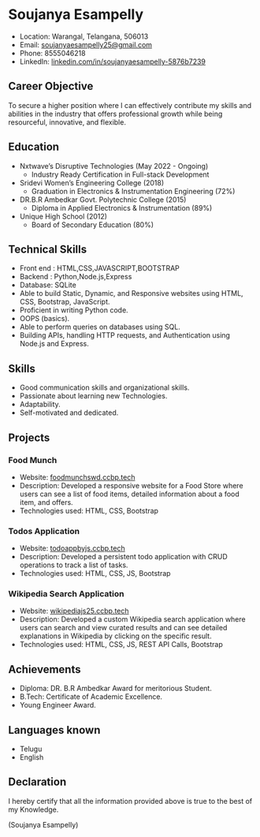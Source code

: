 # Soujanya Esampelly

- Location: Warangal, Telangana, 506013
- Email: soujanyaesampelly25@gmail.com
- Phone: 8555046218
- LinkedIn: [linkedin.com/in/soujanyaesampelly-5876b7239](https://www.linkedin.com/in/soujanyaesampelly-5876b7239)

## Career Objective
To secure a higher position where I can effectively contribute my skills and abilities in the industry that offers professional growth while being resourceful, innovative, and flexible.

## Education
- Nxtwave’s Disruptive Technologies (May 2022 - Ongoing)
  - Industry Ready Certification in Full-stack Development
- Sridevi Women’s Engineering College (2018)
  - Graduation in Electronics & Instrumentation Engineering (72%)
- DR.B.R Ambedkar Govt. Polytechnic College (2015)
  - Diploma in Applied Electronics & Instrumentation (89%)
- Unique High School (2012)
  - Board of Secondary Education (80%)

## Technical Skills
- Front end : HTML,CSS,JAVASCRIPT,BOOTSTRAP
- Backend : Python,Node.js,Express
- Database: SQLite
- Able to build Static, Dynamic, and Responsive websites using HTML, CSS, Bootstrap, JavaScript.
- Proficient in writing Python code.
- OOPS (basics).
- Able to perform queries on databases using SQL.
- Building APIs, handling HTTP requests, and Authentication using Node.js and Express.
## Skills
- Good communication skills and organizational skills.
- Passionate about learning new Technologies.
- Adaptability.
- Self-motivated and dedicated.

## Projects

### Food Munch
- Website: [foodmunchswd.ccbp.tech](https://foodmunchswd.ccbp.tech/)
- Description: Developed a responsive website for a Food Store where users can see a list of food items, detailed information about a food item, and offers.
- Technologies used: HTML, CSS, Bootstrap

### Todos Application
- Website: [todoappbyjs.ccbp.tech](https://todoappbyjs.ccbp.tech/)
- Description: Developed a persistent todo application with CRUD operations to track a list of tasks.
- Technologies used: HTML, CSS, JS, Bootstrap

### Wikipedia Search Application
- Website: [wikipediajs25.ccbp.tech](https://wikipediajs25.ccbp.tech/)
- Description: Developed a custom Wikipedia search application where users can search and view curated results and can see detailed explanations in Wikipedia by clicking on the specific result.
- Technologies used: HTML, CSS, JS, REST API Calls, Bootstrap

## Achievements
- Diploma: DR. B.R Ambedkar Award for meritorious Student.
- B.Tech: Certificate of Academic Excellence.
- Young Engineer Award.

## Languages known
- Telugu
- English

## Declaration
I hereby certify that all the information provided above is true to the best of my Knowledge.

(Soujanya Esampelly)
